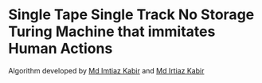 # Single Tape Single Track No Storage Turing Machine that immitates Human Actions

Algorithm developed by [Md Imtiaz Kabir](https://github.com/ImtiazKabir) and [Md Irtiaz Kabir](https://github.com/Irtiaz)
